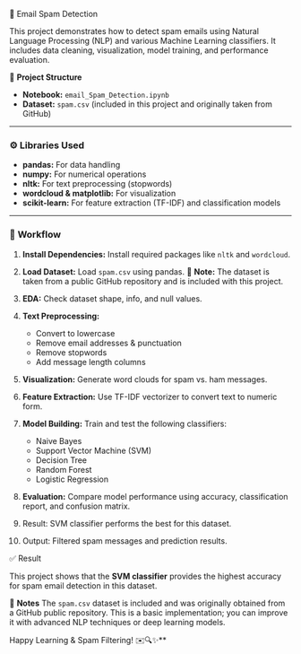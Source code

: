  📧 Email Spam Detection

This project demonstrates how to detect spam emails using Natural Language Processing (NLP) and various Machine Learning classifiers. It includes data cleaning, visualization, model training, and performance evaluation.


 📂 **Project Structure**

* **Notebook:** `email_Spam_Detection.ipynb`
* **Dataset:** `spam.csv` (included in this project and originally taken from GitHub)

---

### ⚙️ **Libraries Used**

* **pandas:** For data handling
* **numpy:** For numerical operations
* **nltk:** For text preprocessing (stopwords)
* **wordcloud & matplotlib:** For visualization
* **scikit-learn:** For feature extraction (TF-IDF) and classification models

---

### 🧾 **Workflow**

1. **Install Dependencies:** Install required packages like `nltk` and `wordcloud`.
2. **Load Dataset:** Load `spam.csv` using pandas.
   📌 **Note:** The dataset is taken from a public GitHub repository and is included with this project.
3. **EDA:** Check dataset shape, info, and null values.
4. **Text Preprocessing:**

   * Convert to lowercase
   * Remove email addresses & punctuation
   * Remove stopwords
   * Add message length columns
5. **Visualization:** Generate word clouds for spam vs. ham messages.
6. **Feature Extraction:** Use TF-IDF vectorizer to convert text to numeric form.
7. **Model Building:** Train and test the following classifiers:

   * Naive Bayes
   * Support Vector Machine (SVM)
   * Decision Tree
   * Random Forest
   * Logistic Regression
8. **Evaluation:** Compare model performance using accuracy, classification report, and confusion matrix.
9. Result: SVM classifier performs the best for this dataset.
10. Output: Filtered spam messages and prediction results.

   
✅ Result

This project shows that the **SVM classifier** provides the highest accuracy for spam email detection in this dataset.


📌 **Notes**
The `spam.csv` dataset is included and was originally obtained from a GitHub public repository.
This is a basic implementation; you can improve it with advanced NLP techniques or deep learning models.

Happy Learning & Spam Filtering! ✉️🔍✨**
